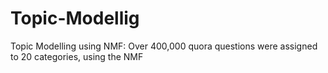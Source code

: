 # Topic-Modellig
Topic Modelling using NMF: Over 400,000 quora questions were assigned to 20 categories, using the NMF
